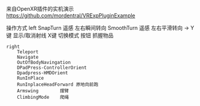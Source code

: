 来自OpenXR插件的实机演示
https://github.com/mordentral/VRExpPluginExample

操作方式
    left
        SnapTurn
            遥感    左右瞬间转向
        SmoothTurn
            遥感    左右平滑转向
        ->
            Y键     显示/取消射线
            X键     切换模式
            按钮    抓握物品

    right 
        Teleport
        Navigate
        OutOfBodyNavingation
        DPadPress-ControllerOrient
        Dpadpress-HMDOrient
        RunInPlace            
        RunInplaceHeadForward 原地向前跑
        Armswing        摆臂
        ClimbingMode    爬绳
